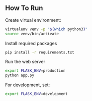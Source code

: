 ## How To Run

Create virtual environment:
```bash
virtualenv venv -p "$(which python3)"
source venv/bin/activate
```

Install required packages
```bash
pip install -r requirements.txt
```

Run the web server
```bash
export FLASK_ENV=production
python app.py
```


For development, set:
```bash
export FLASK_ENV=development
```
